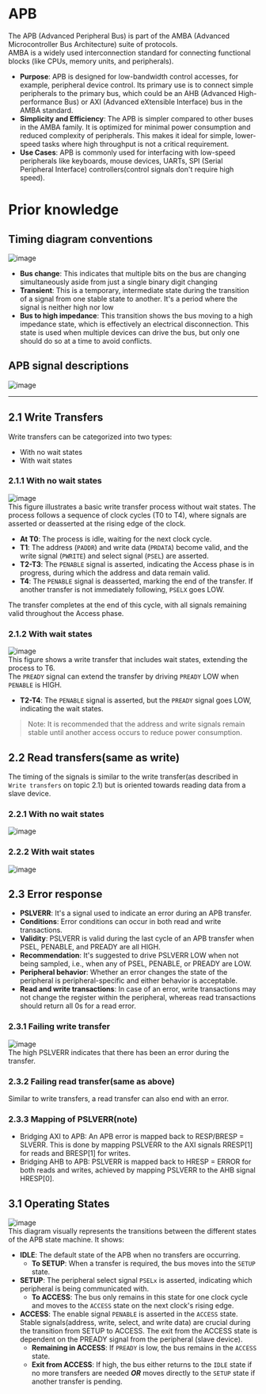 # APB
The APB (Advanced Peripheral Bus) is part of the AMBA (Advanced Microcontroller Bus Architecture) suite of protocols.<br>
AMBA is a widely used interconnection standard for connecting functional blocks (like CPUs, memory units, and peripherals).
- **Purpose**: APB is designed for low-bandwidth control accesses, for example, peripheral device control. Its primary use is to connect simple peripherals to the primary bus, which could be an AHB (Advanced High-performance Bus) or AXI (Advanced eXtensible Interface) bus in the AMBA standard.
- **Simplicity and Efficiency**: The APB is simpler compared to other buses in the AMBA family. It is optimized for minimal power consumption and reduced complexity of peripherals. This makes it ideal for simple, lower-speed tasks where high throughput is not a critical requirement.
- **Use Cases**: APB is commonly used for interfacing with low-speed peripherals like keyboards, mouse devices, UARTs, SPI (Serial Peripheral Interface) controllers(control signals don't require high speed).

# Prior knowledge
## Timing diagram conventions
![image](https://github.com/vacu9708/Embedded-system/assets/67142421/3790f151-9edd-4f73-bfe7-688a5ebd81aa)<br>
- **Bus change**: This indicates that multiple bits on the bus are changing simultaneously aside from just a single binary digit changing
- **Transient**: This is a temporary, intermediate state during the transition of a signal from one stable state to another. It's a period where the signal is neither high nor low
- **Bus to high impedance**: This transition shows the bus moving to a high impedance state, which is effectively an electrical disconnection. This state is used when multiple devices can drive the bus, but only one should do so at a time to avoid conflicts.
## APB signal descriptions
![image](https://github.com/vacu9708/Embedded-system/assets/67142421/8f10bae0-5a3f-402f-ad1c-8222b0c96050)

---

## 2.1 Write Transfers
Write transfers can be categorized into two types:
- With no wait states
- With wait states

### 2.1.1 With no wait states
![image](https://github.com/vacu9708/Embedded-system/assets/67142421/2551b682-e344-436e-88f2-accb65248134)<br>
This figure illustrates a basic write transfer process without wait states. The process follows a sequence of clock cycles (T0 to T4), where signals are asserted or deasserted at the rising edge of the clock.
- **At T0**: The process is idle, waiting for the next clock cycle.
- **T1**: The address (`PADDR`) and write data (`PRDATA`) become valid, and the write signal (`PWRITE`) and select signal (`PSEL`) are asserted.
- **T2-T3**: The `PENABLE` signal is asserted, indicating the Access phase is in progress, during which the address and data remain valid.
- **T4**: The `PENABLE` signal is deasserted, marking the end of the transfer. If another transfer is not immediately following, `PSELX` goes LOW.

The transfer completes at the end of this cycle, with all signals remaining valid throughout the Access phase.

### 2.1.2 With wait states
![image](https://github.com/vacu9708/Embedded-system/assets/67142421/c505560d-11bf-4bd2-a303-0040d8cc97d5)<br>
This figure shows a write transfer that includes wait states, extending the process to T6.<br>
The `PREADY` signal can extend the transfer by driving `PREADY` LOW when `PENABLE` is HIGH.
- **T2-T4**: The `PENABLE` signal is asserted, but the `PREADY` signal goes LOW, indicating the wait states.

>Note: It is recommended that the address and write signals remain stable until another access occurs to reduce power consumption.

## 2.2 Read transfers(same as write)
The timing of the signals is similar to the write transfer(as described in `Write transfers` on topic 2.1) but is oriented towards reading data from a slave device.
### 2.2.1 With no wait states
![image](https://github.com/vacu9708/Embedded-system/assets/67142421/5ddc5641-77af-494e-ba1b-7315073f7307)
### 2.2.2 With wait states
![image](https://github.com/vacu9708/Embedded-system/assets/67142421/e4b9f09d-0550-4c3a-8858-034f94e38023)

## 2.3 Error response
- **PSLVERR**: It's a signal used to indicate an error during an APB transfer.
- **Conditions**: Error conditions can occur in both read and write transactions.
- **Validity**: PSLVERR is valid during the last cycle of an APB transfer when PSEL, PENABLE, and PREADY are all HIGH.
- **Recommendation**: It's suggested to drive PSLVERR LOW when not being sampled, i.e., when any of PSEL, PENABLE, or PREADY are LOW.
- **Peripheral behavior**: Whether an error changes the state of the peripheral is peripheral-specific and either behavior is acceptable.
- **Read and write transactions**: In case of an error, write transactions may not change the register within the peripheral, whereas read transactions should return all 0s for a read error.
### 2.3.1 Failing write transfer
![image](https://github.com/vacu9708/Embedded-system/assets/67142421/4b734167-271d-4d3d-8447-a94ecc903bbb)<br>
The high PSLVERR indicates that there has been an error during the transfer.
### 2.3.2 Failing read transfer(same as above)
Similar to write transfers, a read transfer can also end with an error.
### 2.3.3 Mapping of PSLVERR(note)
- Bridging AXI to APB: An APB error is mapped back to RESP/BRESP = SLVERR. This is done by mapping PSLVERR to the AXI signals RRESP[1] for reads and BRESP[1] for writes.
- Bridging AHB to APB: PSLVERR is mapped back to HRESP = ERROR for both reads and writes, achieved by mapping PSLVERR to the AHB signal HRESP[0].

## 3.1 Operating States
![image](https://github.com/vacu9708/Embedded-system/assets/67142421/a8460f1a-998f-4c12-9ad0-cbcc1003104d)<br>
This diagram visually represents the transitions between the different states of the APB state machine. It shows:
- **IDLE**: The default state of the APB when no transfers are occurring.
  - **To SETUP**: When a transfer is required, the bus moves into the `SETUP` state.
- **SETUP**: The peripheral select signal `PSELx` is asserted, indicating which peripheral is being communicated with.
  - **To ACCESS**: The bus only remains in this state for one clock cycle and moves to the `ACCESS` state on the next clock's rising edge.
- **ACCESS**: The enable signal `PENABLE` is asserted in the `ACCESS` state. Stable signals(address, write, select, and write data) are crucial during the transition from SETUP to ACCESS. The exit from the ACCESS state is dependent on the PREADY signal from the peripheral (slave device).
  - **Remaining in ACCESS**: If `PREADY` is low, the bus remains in the `ACCESS` state.
  - **Exit from ACCESS**: If high, the bus either returns to the `IDLE` state if no more transfers are needed ***OR*** moves directly to the `SETUP` state if another transfer is pending.
